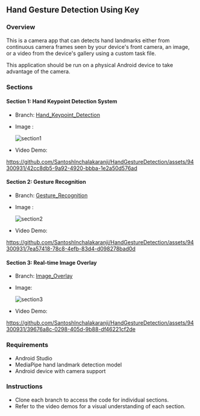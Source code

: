 ## Hand Gesture Detection Using Key

### Overview
This is a camera app that can detects hand landmarks either from continuous camera frames seen by your device's front camera, an image, or a video from the device's gallery using a custom task file.

This application should be run on a physical Android device to take advantage of the camera.

### Sections

#### Section 1: Hand Keypoint Detection System
- Branch: [Hand_Keypoint_Detection](https://github.com/SantoshInchalakaranji/HandGestureDetection/tree/key_point_detection)
- Image :

  
   ![section1](https://github.com/SantoshInchalakaranji/HandGestureDetection/assets/94300931/3b462ba7-61be-41ed-864b-845c3fbe1167)

- Video Demo: 



https://github.com/SantoshInchalakaranji/HandGestureDetection/assets/94300931/42cc8db5-9a92-4920-bbba-1e2a50d576ad



#### Section 2: Gesture Recognition
- Branch: [Gesture_Recognition](lhttps://github.com/SantoshInchalakaranji/HandGestureDetection/tree/gesture_detection)
- Image :
  
  ![section2](https://github.com/SantoshInchalakaranji/HandGestureDetection/assets/94300931/f9785fc9-c8d8-4a01-997e-777971e35043)
- Video Demo: 



https://github.com/SantoshInchalakaranji/HandGestureDetection/assets/94300931/7ea57418-78c8-4efb-83d4-d098278bad0d


  

#### Section 3: Real-time Image Overlay
- Branch: [Image_Overlay](https://github.com/SantoshInchalakaranji/HandGestureDetection/tree/master)
- Image:
  
  ![section3](https://github.com/SantoshInchalakaranji/HandGestureDetection/assets/94300931/dc3aaca3-1e5c-4c57-85c1-8f91a26c9939)

- Video Demo: 



https://github.com/SantoshInchalakaranji/HandGestureDetection/assets/94300931/39676a8c-0298-405d-9b88-df46221cf2de


### Requirements
- Android Studio
- MediaPipe hand landmark detection model
- Android device with camera support

### Instructions
- Clone each branch to access the code for individual sections.
- Refer to the video demos for a visual understanding of each section.
